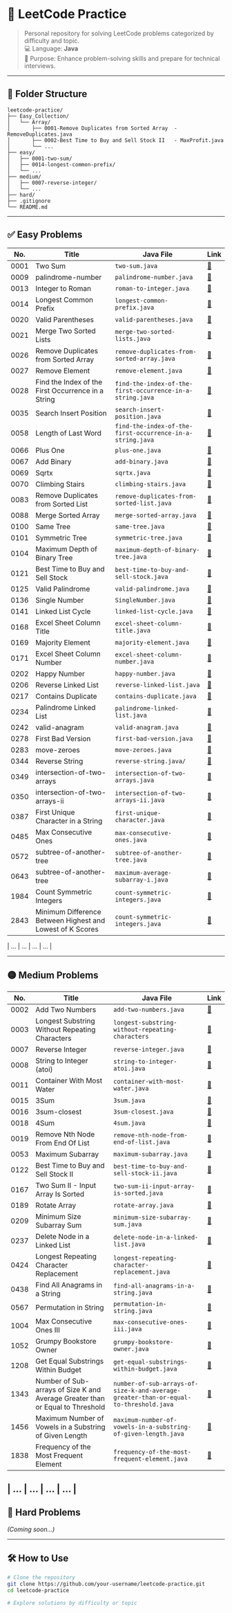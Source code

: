 # 📘 LeetCode Practice

> Personal repository for solving LeetCode problems categorized by difficulty and topic.  
> 💻 Language: **Java**  
> 🧠 Purpose: Enhance problem-solving skills and prepare for technical interviews.

---

## 📁 Folder Structure

```
leetcode-practice/
├── Easy_Collection/
│   └── Array/
│       ├── 0001-Remove Duplicates from Sorted Array  - RemoveDuplicates.java
│       ├── 0002-Best Time to Buy and Sell Stock II   - MaxProfit.java
│       └── ...
├── easy/
│   ├── 0001-two-sum/
│   ├── 0014-longest-common-prefix/
│   └── ...
├── medium/
│   ├── 0007-reverse-integer/
│   └── ...
├── hard/
├── .gitignore
└── README.md
```

---

## ✅ Easy Problems

| No.  | Title                                                     | Java File                                                 | Link                                                                                           |
| ---- | --------------------------------------------------------- | --------------------------------------------------------- | ---------------------------------------------------------------------------------------------- |
| 0001 | Two Sum                                                   | `two-sum.java`                                            | [🔗](https://leetcode.com/problems/two-sum/)                                                   |
| 0009 | palindrome-number                                         | `palindrome-number.java`                                  | [🔗](https://leetcode.com/problems/palindrome-number/)                                         |
| 0013 | Integer to Roman                                          | `roman-to-integer.java`                                   | [🔗](https://leetcode.com/problems/integer-to-roman/)                                          |
| 0014 | Longest Common Prefix                                     | `longest-common-prefix.java`                              | [🔗](https://leetcode.com/problems/longest-common-prefix/)                                     |
| 0020 | Valid Parentheses                                         | `valid-parentheses.java`                                  | [🔗](https://leetcode.com/problems/valid-parentheses/)                                         |
| 0021 | Merge Two Sorted Lists                                    | `merge-two-sorted-lists.java`                             | [🔗](https://leetcode.com/problems/merge-two-sorted-lists/)                                    |
| 0026 | Remove Duplicates from Sorted Array                       | `remove-duplicates-from-sorted-array.java`                | [🔗](https://leetcode.com/problems/remove-duplicates-from-sorted-array/)                       |
| 0027 | Remove Element                                            | `remove-element.java`                                     | [🔗](https://leetcode.com/problems/remove-element)                                             |
| 0028 | Find the Index of the First Occurrence in a String        | `find-the-index-of-the-first-occurrence-in-a-string.java` | [🔗](https://leetcode.com/problems/find-the-index-of-the-first-occurrence-in-a-string)         |
| 0035 | Search Insert Position                                    | `search-insert-position.java`                             | [🔗](https://leetcode.com/problems/search-insert-position/)                                    |
| 0058 | Length of Last Word                                       | `find-the-index-of-the-first-occurrence-in-a-string.java` | [🔗](https://leetcode.com/problems/length-of-last-word/)                                       |
| 0066 | Plus One                                                  | `plus-one.java`                                           | [🔗](https://leetcode.com/problems/plus-one/)                                                  |
| 0067 | Add Binary                                                | `add-binary.java`                                         | [🔗](https://leetcode.com/problems/add-binary/)                                                |
| 0069 | Sqrtx                                                     | `sqrtx.java`                                              | [🔗](https://leetcode.com/problems/sqrtx/)                                                     |
| 0070 | Climbing Stairs                                           | `climbing-stairs.java`                                    | [🔗](https://leetcode.com/problems/climbing-stairs/)                                           |
| 0083 | Remove Duplicates from Sorted List                        | `remove-duplicates-from-sorted-list.java`                 | [🔗](https://leetcode.com/problems/remove-duplicates-from-sorted-list/)                        |
| 0088 | Merge Sorted Array                                        | `merge-sorted-array.java`                                 | [🔗](https://leetcode.com/problems/merge-sorted-array/)                                        |
| 0100 | Same Tree                                                 | `same-tree.java`                                          | [🔗](https://leetcode.com/problems/same-tree/)                                                 |
| 0101 | Symmetric Tree                                            | `symmetric-tree.java`                                     | [🔗](https://leetcode.com/problems/symmetric-tree/)                                            |
| 0104 | Maximum Depth of Binary Tree                              | `maximum-depth-of-binary-tree.java`                       | [🔗](https://leetcode.com/problems/maximum-depth-of-binary-tree/)                              |
| 0121 | Best Time to Buy and Sell Stock                           | `best-time-to-buy-and-sell-stock.java`                    | [🔗](https://leetcode.com/problems/best-time-to-buy-and-sell-stock/)                           |
| 0125 | Valid Palindrome                                          | `valid-palindrome.java`                                   | [🔗](https://leetcode.com/problems/valid-palindrome/)                                          |
| 0136 | Single Number                                             | `SingleNumber.java`                                       | [🔗](https://leetcode.com/problems/single-number/)                                             |
| 0141 | Linked List Cycle                                         | `linked-list-cycle.java`                                  | [🔗](https://leetcode.com/problems/linked-list-cycle/)                                         |
| 0168 | Excel Sheet Column Title                                  | `excel-sheet-column-title.java`                           | [🔗](https://leetcode.com/problems/excel-sheet-column-title/)                                  |
| 0169 | Majority Element                                          | `majority-element.java`                                   | [🔗](https://leetcode.com/problems/majority-element/)                                          |
| 0171 | Excel Sheet Column Number                                 | `excel-sheet-column-number.java`                          | [🔗](https://leetcode.com/problems/excel-sheet-column-number/)                                 |
| 0202 | Happy Number                                              | `happy-number.java`                                       | [🔗](https://leetcode.com/problems/happy-number/)                                              |
| 0206 | Reverse Linked List                                       | `reverse-linked-list.java`                                | [🔗](https://leetcode.com/problems/reverse-linked-list)                                        |
| 0217 | Contains Duplicate                                        | `contains-duplicate.java`                                 | [🔗](https://leetcode.com/problems/contains-duplicate/)                                        |
| 0234 | Palindrome Linked List                                    | `palindrome-linked-list.java`                             | [🔗](https://leetcode.com/problems/palindrome-linked-list/)                                    |
| 0242 | valid-anagram                                             | `valid-anagram.java`                                      | [🔗](https://leetcode.com/problems/valid-anagram/)                                             |
| 0278 | First Bad Version                                         | `first-bad-version.java`                                  | [🔗](https://leetcode.com/problems/first-bad-version/)                                         |
| 0283 | move-zeroes                                               | `move-zeroes.java`                                        | [🔗](https://leetcode.com/problems/move-zeroes/)                                               |
| 0344 | Reverse String                                            | `reverse-string.java/`                                    | [🔗](https://leetcode.com/problems/reverse-string/)                                            |
| 0349 | intersection-of-two-arrays                                | `intersection-of-two-arrays.java`                         | [🔗](https://leetcode.com/problems/intersection-of-two-arrays/)                                |
| 0350 | intersection-of-two-arrays-ii                             | `intersection-of-two-arrays-ii.java`                      | [🔗](https://leetcode.com/problems/intersection-of-two-arrays-ii/)                             |
| 0387 | First Unique Character in a String                        | `first-unique-character.java`                             | [🔗](https://leetcode.com/problems/first-unique-character-in-a-string/)                        |
| 0485 | Max Consecutive Ones                                      | `max-consecutive-ones.java`                               | [🔗](https://leetcode.com/problems/max-consecutive-ones/)                                      |
| 0572 | subtree-of-another-tree                                   | `subtree-of-another-tree.java`                            | [🔗](https://leetcode.com/problems/subtree-of-another-tree/)                                   |
| 0643 | subtree-of-another-tree                                   | `maximum-average-subarray-i.java`                         | [🔗](https://leetcode.com/problems/subtree-of-another-tree/)                                   |
| 1984 | Count Symmetric Integers                                  | `count-symmetric-integers.java`                           | [🔗](https://leetcode.com/problems/count-symmetric-integers/)                                  |
| 2843 | Minimum Difference Between Highest and Lowest of K Scores | `count-symmetric-integers.java`                           | [🔗](https://leetcode.com/problems/minimum-difference-between-highest-and-lowest-of-k-scores/) |

| ... | ... | ... | ... |

---

## 🟡 Medium Problems

| No.  | Title                                                                         | Java File                                                                            | Link                                                                                                               |
| ---- | ----------------------------------------------------------------------------- | ------------------------------------------------------------------------------------ | ------------------------------------------------------------------------------------------------------------------ |
| 0002 | Add Two Numbers                                                               | `add-two-numbers.java`                                                               | [🔗](https://leetcode.com/problems/add-two-numbers/)                                                               |
| 0003 | Longest Substring Without Repeating Characters                                | `longest-substring-without-repeating-characters`                                     | [🔗](https://leetcode.com/problems/longest-substring-without-repeating-characters/)                                |
| 0007 | Reverse Integer                                                               | `reverse-integer.java`                                                               | [🔗](https://leetcode.com/problems/reverse-integer/)                                                               |
| 0008 | String to Integer (atoi)                                                      | `string-to-integer-atoi.java`                                                        | [🔗](https://leetcode.com/problems/string-to-integer-atoi/)                                                        |
| 0011 | Container With Most Water                                                     | `container-with-most-water.java`                                                     | [🔗](https://leetcode.com/problems/container-with-most-water/)                                                     |
| 0015 | 3Sum                                                                          | `3sum.java`                                                                          | [🔗](https://leetcode.com/problems/3sum/)                                                                          |
| 0016 | 3sum-closest                                                                  | `3sum-closest.java`                                                                  | [🔗](https://leetcode.com/problems/3sum-closest/description/)                                                      |
| 0018 | 4Sum                                                                          | `4sum.java`                                                                          | [🔗](https://leetcode.com/problems/4sum/)                                                                          |
| 0019 | Remove Nth Node From End Of List                                              | `remove-nth-node-from-end-of-list.java`                                              | [🔗](https://leetcode.com/problems/remove-nth-node-from-end-of-list/)                                              |
| 0053 | Maximum Subarray                                                              | `maximum-subarray.java`                                                              | [🔗](https://leetcode.com/problems/maximum-subarray/)                                                              |
| 0122 | Best Time to Buy and Sell Stock II                                            | `best-time-to-buy-and-sell-stock-ii.java`                                            | [🔗](https://leetcode.com/problems/best-time-to-buy-and-sell-stock-ii/)                                            |
| 0167 | Two Sum II - Input Array Is Sorted                                            | `two-sum-ii-input-array-is-sorted.java`                                              | [🔗](https://leetcode.com/problems/two-sum-ii-input-array-is-sorted/)                                              |
| 0189 | Rotate Array                                                                  | `rotate-array.java`                                                                  | [🔗](https://leetcode.com/problems/rotate-array/)                                                                  |
| 0209 | Minimum Size Subarray Sum                                                     | `minimum-size-subarray-sum.java`                                                     | [🔗](https://leetcode.com/problems/minimum-size-subarray-sum/)                                                     |
| 0237 | Delete Node in a Linked List                                                  | `delete-node-in-a-linked-list.java`                                                  | [🔗](https://leetcode.com/problems/delete-node-in-a-linked-list/)                                                  |
| 0424 | Longest Repeating Character Replacement                                       | `longest-repeating-character-replacement.java`                                       | [🔗](https://leetcode.com/problems/longest-repeating-character-replacement/)                                       |
| 0438 | Find All Anagrams in a String                                                 | `find-all-anagrams-in-a-string.java`                                                 | [🔗](https://leetcode.com/problems/find-all-anagrams-in-a-string/)                                                 |
| 0567 | Permutation in String                                                         | `permutation-in-string.java`                                                         | [🔗](https://leetcode.com/problems/permutation-in-string/)                                                         |
| 1004 | Max Consecutive Ones III                                                      | `max-consecutive-ones-iii.java`                                                      | [🔗](https://leetcode.com/problems/max-consecutive-ones-iii/)                                                      |
| 1052 | Grumpy Bookstore Owner                                                        | `grumpy-bookstore-owner.java`                                                        | [🔗](https://leetcode.com/problems/grumpy-bookstore-owner/)                                                        |
| 1208 | Get Equal Substrings Within Budget                                            | `get-equal-substrings-within-budget.java`                                            | [🔗](https://leetcode.com/problems/get-equal-substrings-within-budget/)                                            |
| 1343 | Number of Sub-arrays of Size K and Average Greater than or Equal to Threshold | `number-of-sub-arrays-of-size-k-and-average-greater-than-or-equal-to-threshold.java` | [🔗](https://leetcode.com/problems/number-of-sub-arrays-of-size-k-and-average-greater-than-or-equal-to-threshold/) |
| 1456 | Maximum Number of Vowels in a Substring of Given Length                       | `maximum-number-of-vowels-in-a-substring-of-given-length.java`                       | [🔗](https://leetcode.com/problems/maximum-number-of-vowels-in-a-substring-of-given-length/)                       |
| 1838 | Frequency of the Most Frequent Element                                        | `frequency-of-the-most-frequent-element.java`                                        | [🔗](https://leetcode.com/problems/frequency-of-the-most-frequent-element/)                                        |

## | ... | ... | ... | ... |

## 🔴 Hard Problems

_(Coming soon...)_

---

## 🛠️ How to Use

```bash
# Clone the repository
git clone https://github.com/your-username/leetcode-practice.git
cd leetcode-practice

# Explore solutions by difficulty or topic

```
